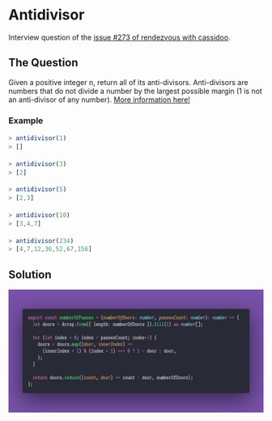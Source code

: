 # Antidivisor

Interview question of the [issue #273 of rendezvous with cassidoo](https://buttondown.email/cassidoo/archive/i-dont-think-of-all-the-misery-but-of-the-beauty-4964/).

## The Question

Given a positive integer n, return all of its anti-divisors. Anti-divisors are numbers that do not divide a number by the largest possible margin (1 is not an anti-divisor of any number). [More information here!](https://oeis.org/A066272/a066272a.html)

### Example

```js
> antidivisor(1)
> []

> antidivisor(3)
> [2]

> antidivisor(5)
> [2,3]

> antidivisor(10)
> [3,4,7]

> antidivisor(234)
> [4,7,12,36,52,67,156]
```

## Solution

![Code Polaroid](./code.png)
